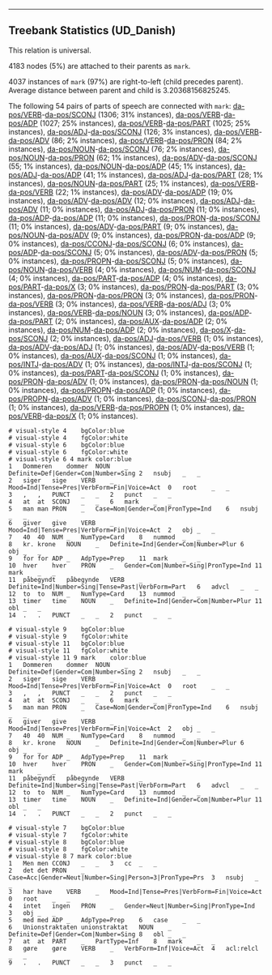 

--------------------------------------------------------------------------------

## Treebank Statistics (UD_Danish)

This relation is universal.

4183 nodes (5%) are attached to their parents as `mark`.

4037 instances of `mark` (97%) are right-to-left (child precedes parent).
Average distance between parent and child is 3.20368156825245.

The following 54 pairs of parts of speech are connected with `mark`: [da-pos/VERB]()-[da-pos/SCONJ]() (1306; 31% instances), [da-pos/VERB]()-[da-pos/ADP]() (1027; 25% instances), [da-pos/VERB]()-[da-pos/PART]() (1025; 25% instances), [da-pos/ADJ]()-[da-pos/SCONJ]() (126; 3% instances), [da-pos/VERB]()-[da-pos/ADV]() (86; 2% instances), [da-pos/VERB]()-[da-pos/PRON]() (84; 2% instances), [da-pos/NOUN]()-[da-pos/SCONJ]() (76; 2% instances), [da-pos/NOUN]()-[da-pos/PRON]() (62; 1% instances), [da-pos/ADV]()-[da-pos/SCONJ]() (55; 1% instances), [da-pos/NOUN]()-[da-pos/ADP]() (45; 1% instances), [da-pos/ADJ]()-[da-pos/ADP]() (41; 1% instances), [da-pos/ADJ]()-[da-pos/PART]() (28; 1% instances), [da-pos/NOUN]()-[da-pos/PART]() (25; 1% instances), [da-pos/VERB]()-[da-pos/VERB]() (22; 1% instances), [da-pos/ADV]()-[da-pos/ADP]() (19; 0% instances), [da-pos/ADV]()-[da-pos/ADV]() (12; 0% instances), [da-pos/ADJ]()-[da-pos/ADV]() (11; 0% instances), [da-pos/ADJ]()-[da-pos/PRON]() (11; 0% instances), [da-pos/ADP]()-[da-pos/ADP]() (11; 0% instances), [da-pos/PRON]()-[da-pos/SCONJ]() (11; 0% instances), [da-pos/ADV]()-[da-pos/PART]() (9; 0% instances), [da-pos/NOUN]()-[da-pos/ADV]() (9; 0% instances), [da-pos/PRON]()-[da-pos/ADP]() (9; 0% instances), [da-pos/CCONJ]()-[da-pos/SCONJ]() (6; 0% instances), [da-pos/ADP]()-[da-pos/SCONJ]() (5; 0% instances), [da-pos/ADV]()-[da-pos/PRON]() (5; 0% instances), [da-pos/PROPN]()-[da-pos/SCONJ]() (5; 0% instances), [da-pos/NOUN]()-[da-pos/VERB]() (4; 0% instances), [da-pos/NUM]()-[da-pos/SCONJ]() (4; 0% instances), [da-pos/PART]()-[da-pos/ADP]() (4; 0% instances), [da-pos/PART]()-[da-pos/X]() (3; 0% instances), [da-pos/PRON]()-[da-pos/PART]() (3; 0% instances), [da-pos/PRON]()-[da-pos/PRON]() (3; 0% instances), [da-pos/PRON]()-[da-pos/VERB]() (3; 0% instances), [da-pos/VERB]()-[da-pos/ADJ]() (3; 0% instances), [da-pos/VERB]()-[da-pos/NOUN]() (3; 0% instances), [da-pos/ADP]()-[da-pos/PART]() (2; 0% instances), [da-pos/AUX]()-[da-pos/ADP]() (2; 0% instances), [da-pos/NUM]()-[da-pos/ADP]() (2; 0% instances), [da-pos/X]()-[da-pos/SCONJ]() (2; 0% instances), [da-pos/ADJ]()-[da-pos/VERB]() (1; 0% instances), [da-pos/ADV]()-[da-pos/ADJ]() (1; 0% instances), [da-pos/ADV]()-[da-pos/VERB]() (1; 0% instances), [da-pos/AUX]()-[da-pos/SCONJ]() (1; 0% instances), [da-pos/INTJ]()-[da-pos/ADV]() (1; 0% instances), [da-pos/INTJ]()-[da-pos/SCONJ]() (1; 0% instances), [da-pos/PART]()-[da-pos/SCONJ]() (1; 0% instances), [da-pos/PRON]()-[da-pos/ADV]() (1; 0% instances), [da-pos/PRON]()-[da-pos/NOUN]() (1; 0% instances), [da-pos/PROPN]()-[da-pos/ADP]() (1; 0% instances), [da-pos/PROPN]()-[da-pos/ADV]() (1; 0% instances), [da-pos/SCONJ]()-[da-pos/PRON]() (1; 0% instances), [da-pos/VERB]()-[da-pos/PROPN]() (1; 0% instances), [da-pos/VERB]()-[da-pos/X]() (1; 0% instances).


~~~ conllu
# visual-style 4	bgColor:blue
# visual-style 4	fgColor:white
# visual-style 6	bgColor:blue
# visual-style 6	fgColor:white
# visual-style 6 4 mark	color:blue
1	Dommeren	dommer	NOUN	_	Definite=Def|Gender=Com|Number=Sing	2	nsubj	_	_
2	siger	sige	VERB	_	Mood=Ind|Tense=Pres|VerbForm=Fin|Voice=Act	0	root	_	_
3	,	,	PUNCT	_	_	2	punct	_	_
4	at	at	SCONJ	_	_	6	mark	_	_
5	man	man	PRON	_	Case=Nom|Gender=Com|PronType=Ind	6	nsubj	_	_
6	giver	give	VERB	_	Mood=Ind|Tense=Pres|VerbForm=Fin|Voice=Act	2	obj	_	_
7	40	40	NUM	_	NumType=Card	8	nummod	_	_
8	kr.	krone	NOUN	_	Definite=Ind|Gender=Com|Number=Plur	6	obj	_	_
9	for	for	ADP	_	AdpType=Prep	11	mark	_	_
10	hver	hver	PRON	_	Gender=Com|Number=Sing|PronType=Ind	11	mark	_	_
11	påbegyndt	påbegynde	VERB	_	Definite=Ind|Number=Sing|Tense=Past|VerbForm=Part	6	advcl	_	_
12	to	to	NUM	_	NumType=Card	13	nummod	_	_
13	timer	time	NOUN	_	Definite=Ind|Gender=Com|Number=Plur	11	obl	_	_
14	.	.	PUNCT	_	_	2	punct	_	_

~~~


~~~ conllu
# visual-style 9	bgColor:blue
# visual-style 9	fgColor:white
# visual-style 11	bgColor:blue
# visual-style 11	fgColor:white
# visual-style 11 9 mark	color:blue
1	Dommeren	dommer	NOUN	_	Definite=Def|Gender=Com|Number=Sing	2	nsubj	_	_
2	siger	sige	VERB	_	Mood=Ind|Tense=Pres|VerbForm=Fin|Voice=Act	0	root	_	_
3	,	,	PUNCT	_	_	2	punct	_	_
4	at	at	SCONJ	_	_	6	mark	_	_
5	man	man	PRON	_	Case=Nom|Gender=Com|PronType=Ind	6	nsubj	_	_
6	giver	give	VERB	_	Mood=Ind|Tense=Pres|VerbForm=Fin|Voice=Act	2	obj	_	_
7	40	40	NUM	_	NumType=Card	8	nummod	_	_
8	kr.	krone	NOUN	_	Definite=Ind|Gender=Com|Number=Plur	6	obj	_	_
9	for	for	ADP	_	AdpType=Prep	11	mark	_	_
10	hver	hver	PRON	_	Gender=Com|Number=Sing|PronType=Ind	11	mark	_	_
11	påbegyndt	påbegynde	VERB	_	Definite=Ind|Number=Sing|Tense=Past|VerbForm=Part	6	advcl	_	_
12	to	to	NUM	_	NumType=Card	13	nummod	_	_
13	timer	time	NOUN	_	Definite=Ind|Gender=Com|Number=Plur	11	obl	_	_
14	.	.	PUNCT	_	_	2	punct	_	_

~~~


~~~ conllu
# visual-style 7	bgColor:blue
# visual-style 7	fgColor:white
# visual-style 8	bgColor:blue
# visual-style 8	fgColor:white
# visual-style 8 7 mark	color:blue
1	Men	men	CCONJ	_	_	3	cc	_	_
2	det	det	PRON	_	Case=Acc|Gender=Neut|Number=Sing|Person=3|PronType=Prs	3	nsubj	_	_
3	har	have	VERB	_	Mood=Ind|Tense=Pres|VerbForm=Fin|Voice=Act	0	root	_	_
4	intet	ingen	PRON	_	Gender=Neut|Number=Sing|PronType=Ind	3	obj	_	_
5	med	med	ADP	_	AdpType=Prep	6	case	_	_
6	Unionstraktaten	unionstraktat	NOUN	_	Definite=Def|Gender=Com|Number=Sing	8	obl	_	_
7	at	at	PART	_	PartType=Inf	8	mark	_	_
8	gøre	gøre	VERB	_	VerbForm=Inf|Voice=Act	4	acl:relcl	_	_
9	.	.	PUNCT	_	_	3	punct	_	_

~~~


